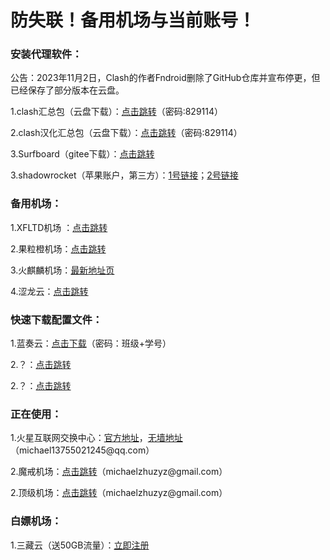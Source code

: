 # 防失联！备用机场与当前账号！

### 安装代理软件：
<p>公告：2023年11月2日，Clash的作者Fndroid删除了GitHub仓库并宣布停更，但已经保存了部分版本在云盘。
<p>1.clash汇总包（云盘下载）：<a href="https://michaelzhu.lanzoub.com/b032s57wd">点击跳转</a>（密码:829114）
<p>2.clash汉化汇总包（云盘下载）：<a href="https://michaelzhu.lanzoue.com/b033kw99c">点击跳转</a>（密码:829114）  
<p>3.Surfboard（gitee下载）：<a href="https://gitee.com/yuanzhuokaifa/Cloud/releases/tag/V1.0.4">点击跳转</a>
<p>3.shadowrocket（苹果账户，第三方）：<a href="https://free.iosapp.icu/">1号链接</a>；<a href="https://app.idshare.xyz/">2号链接</a>

### 备用机场：
<p>1.XFLTD机场 ：<a href="https://xftld.org/#/register?code=CzTkjzJw">点击跳转</a>
<p>2.果粒橙机场：<a href="https://guolicheng.cc/index.php#/login">点击跳转</a>
<p>3.火麒麟机场：<a href="https://a.krbee.win/">最新地址页</a>
<p>4.涩龙云：<a href="https://www.selom.xyz/#/login">点击跳转</a>

### 快速下载配置文件：
<p>1.蓝奏云：<a href="https://michaelzhu.lanzoue.com/iAImb1padbab">点击下载</a>（密码：班级+学号）
<p>2.？：<a href="？">点击跳转</a>
<p>2.？：<a href="？">点击跳转</a>
  
### 正在使用：
<p>1.火星互联网交换中心：<a href="https://dash.marsix.net/">官方地址</a>，<a href="http://139.177.191.91:9443/">无墙地址</a>（michael13755021245@qq.com）
<p>2.魔戒机场：<a href="https://mojie.me">点击跳转</a>（michaelzhuzyz@gmail.com）
<p>2.顶级机场：<a href="https://xn--mes358a9urctx.com/">点击跳转</a>（michaelzhuzyz@gmail.com）

### 白嫖机场：
<p>1.三藏云（送50GB流量）：<a href="https://sanzangyun.cc/#/register?code=rYIvqDqp">立即注册</a>


